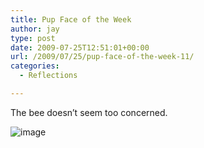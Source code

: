 ```yaml
---
title: Pup Face of the Week
author: jay
type: post
date: 2009-07-25T12:51:01+00:00
url: /2009/07/25/pup-face-of-the-week-11/
categories:
  - Reflections

---
```

The bee doesn’t seem too concerned.

![image][1]

 [1]: https://photos.smugmug.com/photos/601188639_n62VJ-M.jpg
